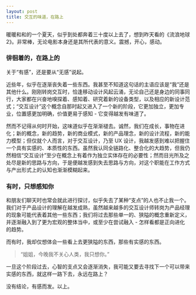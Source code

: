 ```yaml
---
layout: post
title: 交互的味道，在路上
---
```


暖暖和和的一个夏天，似乎到处都奔着三十度以上去了，想到昨天看的《流浪地球2》。非常棒，无论电影本身还是其所代表的意义。震撼，开心，感动。

### 徘徊着的，在路上的

关于“有感”，还是要从“无感”说起。

近些年，似乎在逐渐丧失着一些东西。我甚至不知道这句话的主语应该是“我”还是其他什么。刚刚转岗交互时，恰逢移动设计风起云涌，无论自己还是身边的同事同行，大家都在兴奋地嗅探着、感知着、研究着新的设备类型，以及相应的新设计范式；“交互设计”这个概念自那时起又进入了一个新的阶段，它更加独立，更加专业，位置感更加明确，价值更易于感知 - 它变得越发有味道了。

然而不记得从何时开始，这味道似乎在渐渐褪去。诚然，我们在成长，事物在进化；新的概念，新的趋势，新的商业模式，新的产品理念，新的设计流程，新的能力模型；但仅就个人而言，对于交互设计，乃至 UX 设计，我越发感到难以把握住一个具有实感的、本质性的东西。虽然我认同全链路化、整合化的大趋势，但我仍然相信“交互设计”至少在概念上有着作为独立实体存在的必要性；然而目光所及之处尽是新的思路与方向，于是便越发感到失去思路与方向，对这个职能在工作方式与产出形式上的认知也渐渐模糊起来。

### 有时，只想感知你

和朋友们聊天时也常会就此进行探讨，似乎失去了某种“支点”的人也不止我一个。我们对于产品设计的理解在越发成熟，虽然越来越多的交互设计师转岗为产品经理的现象可能代表着其他一些东西；我们将过去那些单一的、狭隘的概念重新定义，并逐渐融入到了更为宏观的整体当中，或至少在尝试融入 - 怎样看都是正向进化的趋势。

而有时，我却仅想体会一些看上去更狭隘的东西，那些有实感的东西。

> “姐姐，今晚我不关心人类，我只想你。”

一旦这个阶段过去，心智的支点又会逐渐消失，我可能又要去寻找下一个可以带来实感的东西，就这样一路下去，永远在路上？

没有结论，有感而发。以上。
